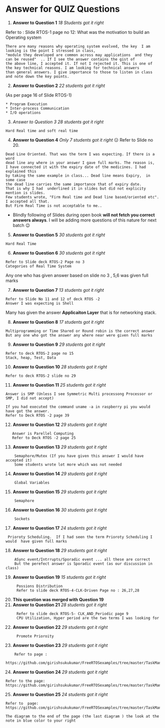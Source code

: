 # Answer for QUIZ Questions
1. **Answer to Question 1**  _18 Students got it right_

Refer to : Slide RTOS-1 page no 12: What was the motivation to build an Operating system
```
There are many reasons why operating system evolved, the key  I am looking is the point I stressed in class, 
"module they developed are common across may applications  and they can be reused"  .. If I see the answer contains the gist of
the above line, I accepted it. If not I rejected it. This is one of the key technical reasons. I am looking for technical answers
than general answers. I give importance to those to listen in class and note down the key points.
```
2. **Answer to Question 2**   _22 students got it right_

 (As per page 16 of Slide RTOS-1)
 
 ```
* Program Execution
* Inter-process Communication
* I/O operations
```
3. *Answer to Question 3* _28 students got it right_

``` 
Hard Real time and soft real time 
```
4. **Answer to Question 4**  _Only 7 students got it right_ :expressionless:
Refer to Slide no 20. 

```
Dead Line Oriented. That was the term I was expecting. If there is a word
dead line any where in your answer I gave full marks. The reason is,
I have connected it with the expiry date of the medicines. I had explained this
by taking the same example in class... Dead line means Expiry,  in some case
the dead line carries the same importance that of expiry date.
That is why I had  underlined it in slides but did not explicity mention is slides.  
Few students wrote, "Firm Real time and Dead line based/oriented etc". I accepted all that.
But Firm Real Time is not acceptable to me..
```

- Blindly following  of Slides during open book **will not  fetch you correct answers always**.
I will be adding more questions of this nature for next batch :wink:
5. **Answer to Question 5**  _30 students got it right_
```
Hard Real Time
```
6. **Answer to Question 6**  _30 students got it right_

```
Refer to Slide deck RTOS-2 Page no 3
Categories of Real Time System
```
Any one who has given answer based on slide no 3 , 5,6 was given full marks

7. **Answer to Question 7**  _13 students got it right_

```
Refer to Slide No 11 and 12 of deck RTOS -2
Answer I was expecting is Shell
```
Many has given the answer **Applicaiton Layer** that is for networking stack. 

8. **Answer to Question 8**  _17 students got it right_

```
Multiprogramming or Time Shared or Round robin is the correct answer
But any one who got the answer any where near were given full marks
```
9. **Answer to Question 9**  _29 students got it right_

```
Refer to deck RTOS-2 page no 15
Stack, heap, Test, Data 
```
10. **Answer to Question 10**  _28 students got it right_

```
Refer to deck RTOS-2 slide no 29
```
11. **Answer to Question 11**  _25 students got it right_

```
Answer is SMP (Unless I see Symmetric Multi processong Processor or SMP, I did not accept)

If you had executed the command uname -a in raspberry pi you would have got the answer.
Refer to Deck RTOS -2 page 39
```
12. **Answer to Question 12**  _29 students got it right_

```
   Answer is Parellel Computing
   Refer to Deck RTOS -2 page 25

```
13. **Answer to Question 13**  _29 students got it right_

```
    Semaphore/Mutex (If you have given this answer I would have accepted it)
    Some students wrote lot more which was not needed
```
14. **Answer to Question 14**  _29 students got it right_

```
    Global Variables
```
15. **Answer to Question 15**  _29 students got it right_

```
    Semaphore
```
16. **Answer to Question 16**  _30 students got it right_
```
    Sockets
```
17. **Answer to Question 17**  _24 students got it right_

```
 Prioroty Scheduling.  If I had seen the term Prioroty Scheduling I would  have given full marks
```
18. **Answer to Question 18**  _29 students got it right_

```
    ASync event/Intrrupts/Sporadic event ... all these are correct
    But the perefect answer is Sporadic event (as our discussion in class)
```
19. **Answer to Question 19**  _15 students got it right_

```
     Possions Distribution 
     Refer to slide deck RTOS-4-CLK-Driven Page no : 26,27,28
```
20. **This question was merged with Question 19** 
21. **Answer to Question 21**  _28 students got it right_
```
     Refer to slide deck RTOS-5- CLK_AND_Periodic page 9
     CPU Utilization, Hyper period are the two terms I was looking for
```
22. **Answer to Question 22**  _29 students got it right_

```
     Promote Prioroity
```
23. **Answer to Question 23**  _29 students got it right_

```
    Refer to page :
    https://github.com/girishsukukumar/FreeRTOSexamples/tree/master/TaskManagement/priority
```
24. **Answer to Question 24**  _29 students got it right_
````
Refer to the page:
https://github.com/girishsukukumar/FreeRTOSexamples/tree/master/TaskManagement/scheduling_algo_in_FreeRTOS
````
25. **Answer to Question 25**  _24 students got it right_
```
Refer to  page: 
https://github.com/girishsukukumar/FreeRTOSexamples/tree/master/TaskManagement/priority

The diagram to the end of the page (the last diagram ) the look at the note in blue color to your right
```




